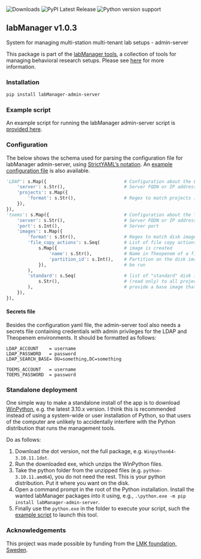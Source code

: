 ![Downloads](https://static.pepy.tech/badge/labManager-admin-server) ![PyPI Latest Release](https://img.shields.io/pypi/v/labManager-admin-server.svg) ![Python version support](https://img.shields.io/pypi/pyversions/labManager-admin-server.svg)

## labManager v1.0.3
System for managing multi-station multi-tenant lab setups - admin-server

This package is part of the [labManager tools](https://github.com/dcnieho/labManager/tree/master), a collection of tools for managing behavioral research setups. Please see [here](https://github.com/dcnieho/labManager/tree/master) for more information.

### Installation
```bash
pip install labManager-admin-server
```

### Example script
An example script for running the labManager admin-server script is [provided here](https://github.com/dcnieho/labManager/tree/master/example-scripts/admin-server.py).

### Configuration
The below shows the schema used for parsing the configuration file for labManager admin-server, using [StrictYAML’s notation](https://hitchdev.com/strictyaml/).
An [example configuration file](https://github.com/dcnieho/labManager/tree/master/example-configs/admin-server.yaml) is also available.

```python
'LDAP': s.Map({                             # Configuration about the LDAP server and querying it
    'server': s.Str(),                      # Server FQDN or IP address
    'projects': s.Map({
        'format': s.Str(),                  # Regex to match projects in memberOf field of found user
    }),
}),
'toems': s.Map({                            # Configuration about the Theopenem instance
    'server': s.Str(),                      # Server FQDN or IP address
    'port': s.Int(),                        # Server port
    'images': s.Map({
        'format': s.Str(),                  # Regex to match disk images that belong to a project
        'file_copy_actions': s.Seq(         # List of file copy actions to activate when a new disk
            s.Map({                         # image is created
                'name': s.Str(),            # Name in Theopenem of a file_copy action
                'partition_id': s.Int(),    # Partition on the disk image for which the action should
            }),                             # be run
        ),
        'standard': s.Seq(                  # list of "standard" disk images that should be visible
            s.Str(),                        # (read only) to all projects. Use to, for instance,
        ),                                  # provide a base image that new projects can start from.
    }),
}),
```

#### Secrets file
Besides the configuration yaml file, the admin-server tool also needs a secrets file containing credentials with admin privileges for the LDAP and Theopenem environments.
It should be formatted as follows:

```dosini
LDAP_ACCOUNT    = username
LDAP_PASSWORD   = password
LDAP_SEARCH_BASE= OU=something,DC=something

TOEMS_ACCOUNT   = username
TOEMS_PASSWORD  = password
```

### Standalone deployment
One simple way to make a standalone install of the app is to download [WinPython](https://winpython.github.io/), e.g. the latest 3.10.x version.
I think this is recommended instead of using a system-wide or user installation of Python, so that users of the computer are unlikely to accidentally interfere with the Python distribution that runs the management tools.

Do as follows:

1. Download the dot version, not the full package, e.g. `Winpython64-3.10.11.1dot`.
2. Run the downloaded exe, which unzips the WinPython files.
3. Take the python folder from the unzipped files (e.g. `python-3.10.11.amd64`), you do not need the rest. This is your python distribution. Put it where you want on the disk.
4. Open a command prompt in the root of the Python installation. Install the wanted labManager packages into it using, e.g., `.\python.exe -m pip install labManager-admin-server`.
5. Finally use the `python.exe` in the folder to execute your script, such the [example script](https://github.com/dcnieho/labManager/tree/master/example-scripts/admin-server.py) to launch this tool.

### Acknowledgements

This project was made possible by funding from the [LMK foundation, Sweden](https://lmkstiftelsen.se/).
